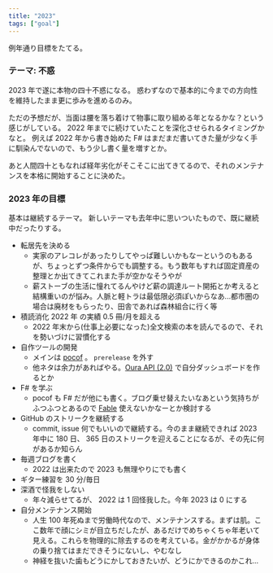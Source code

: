 ```yaml
---
title: "2023"
tags: ["goal"]
---
```


例年通り目標をたてる。

### テーマ: 不惑

2023 年で遂に本物の四十不惑になる。
惑わずなので基本的に今までの方向性を維持したまま更に歩みを進めるのみ。

ただの予想だが、当面は腰を落ち着けて物事に取り組める年となるかな？という感じがしている。 2022 年までに続けていたことを深化させられるタイミングかなと。
例えば 2022 年から書き始めた F# はまだまだ書いてきた量が少なく手に馴染んでないので、もう少し書く量を増すとか。

あと人間四十ともなれば経年劣化がそこそこに出てきてるので、それのメンテナンスを本格に開始することに決めた。

### 2023 年の目標

基本は継続するテーマ。
新しいテーマも去年中に思いついたもので、既に継続中だったりする。

- 転居先を決める
  - 実家のアレコレがあったりしてやっぱ難しいかもなーというのもあるが、ちょっとずつ条件からでも調整する。もう数年もすれば固定資産の整理とか出てきてこれまた手が空かなそうやが
  - 薪ストーブの生活に憧れてるんやけど薪の調達ルート開拓とか考えると結構重いのが悩み。人脈と軽トラは最低限必須ぽいからなあ...都市圏の場合は廃材をもらったり、田舎であれば森林組合に行く等
- 積読消化 2022 年 の実績 0.5 冊/月を超える
  - 2022 年末から(仕事上必要になった)全文検索の本を読んでるので、それを勢いづけに習慣化する
- 自作ツールの開発
  - メインは [pocof](https://github.com/krymtkts/pocof) 。 `prerelease` を外す
  - 他ネタは余力があればやる。[Oura API (2.0)](https://cloud.ouraring.com/v2/docs#section/Authentication) で自分ダッシュボードを作るとか
- F# を学ぶ
  - pocof も F# だが他にも書く。ブログ乗せ替えたいなあという気持ちがふつふつとあるので [Fable](https://fable.io/) 使えないかなーとか検討する
- GitHub のストリークを継続する
  - commit, issue 何でもいいので継続する。今のまま継続できれば 2023 年中に 180 日、 365 日のストリークを迎えることになるが、その先に何があるか知らん
- 毎週ブログを書く
  - 2022 は出来たので 2023 も無理やりにでも書く
- ギター練習を 30 分/毎日
- 深酒で怪我をしない
  - 年々減らせてるが、 2022 は 1 回怪我した。今年 2023 は 0 にする
- 自分メンテナンス開始
  - 人生 100 年死ぬまで労働時代なので、メンテナンスする。まずは肌。ここ数年で顔にシミが目立ちだしたが、あるだけでめちゃくちゃ年老いて見える。これらを物理的に除去するのを考えている。金がかかるが身体の乗り捨てはまだできそうにないし、やむなし
  - 神経を抜いた歯もどうにかしておきたいが、どうにかできるのかこれ...
